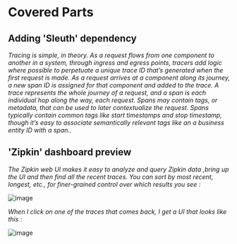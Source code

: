 # Covered Parts 
## Adding 'Sleuth' dependency 
<i>Tracing is simple, in theory. As a request flows from one component to another in a system, through ingress and egress points, tracers add logic where possible to perpetuate a unique trace ID that’s generated when the first request is made. As a request arrives at a component along its journey, a new span ID is assigned for that component and added to the trace. A trace represents the whole journey of a request, and a span is each individual hop along the way, each request. Spans may contain tags, or metadata, that can be used to later contextualize the request. Spans typically contain common tags like start timestamps and stop timestamp, though it’s easy to associate semantically relevant tags like an a business entity ID with a span..</i>
## 'Zipkin' dashboard preview 
<i>The Zipkin web UI makes it easy to analyze and query Zipkin data ,bring up the UI and then find all the recent traces. You can sort by most recent, longest, etc., for finer-grained control over which results you see :</i>

![image](https://user-images.githubusercontent.com/84160502/206288855-943c2afe-9dbc-4d70-9d6a-c74bb08d5a48.png)

<i>When I click on one of the traces that comes back, I get a UI that looks like this :</i>

![image](https://user-images.githubusercontent.com/84160502/206288977-0fb88223-cd0d-4326-a4d3-f4b348e8a635.png)


